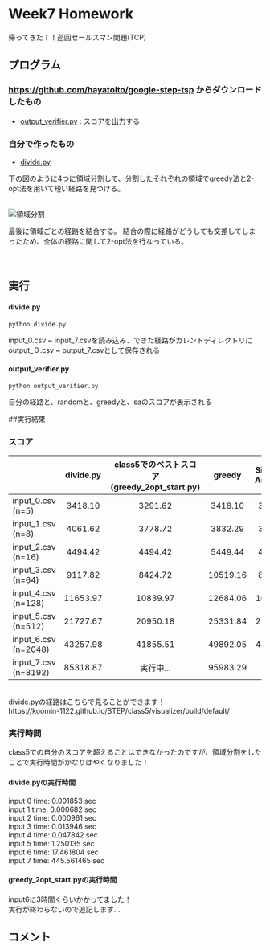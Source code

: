 # Week7 Homework
帰ってきた！！巡回セールスマン問題(TCP)

## プログラム
### https://github.com/hayatoito/google-step-tsp からダウンロードしたもの
- [output_verifier.py](https://github.com/koomin-1122/STEP/blob/main/class5/output_verifier.py) : スコアを出力する

### 自分で作ったもの
- [divide.py](https://github.com/koomin-1122/STEP/blob/main/class7/divide.py) 

下の図のように4つに領域分割して、分割したそれぞれの領域でgreedy法と2-opt法を用いて短い経路を見つける。<br><br>


![領域分割](https://user-images.githubusercontent.com/70313656/123937216-e7c7fb80-d9d0-11eb-9672-b4f0a3ab1277.png)

最後に領域ごとの経路を結合する。
結合の際に経路がどうしても交差してしまったため、全体の経路に関して2-opt法を行なっている。<br><br><br>



## 実行
#### divide.py

```
python divide.py
```
input_0.csv ~ input_7.csvを読み込み、できた経路がカレントディレクトリにoutput_０.csv ~ output_7.csvとして保存される<br>


#### output_verifier.py
```
python output_verifier.py 
```
自分の経路と、randomと、greedyと、saのスコアが表示される

##実行結果
### スコア
|                     | divide.py | class5でのベストスコア<br>(greedy_2opt_start.py)|greedy | Simulated<br>Annealing | 
| ---------------     | :-----------------: | :----: | :----: | :-----------------: | 
| input_0.csv (n=5)   |3418.10|3291.62|3418.10 |3291.62              | 
| input_1.csv (n=8)   |4061.62|3778.72|3832.29 |3778.72              | 
| input_2.csv (n=16)  | 4494.42|4494.42|5449.44 |4494.42              | 
| input_3.csv (n=64)  |9117.82|8424.72|10519.16|8150.91              | 
| input_4.csv (n=128) |11653.97|10839.97|12684.06|10675.29             | 
| input_5.csv (n=512) |21727.67|20950.18|25331.84|21119.55             | 
| input_6.csv (n=2048)|43257.98|41855.51|49892.05|44393.89             | 
| input_7.csv (n=8192) |85318.87|実行中...|95983.29|?|
<br>
divide.pyの経路はこちらで見ることができます！<br>
https://koomin-1122.github.io/STEP/class5/visualizer/build/default/

### 実行時間
class5での自分のスコアを超えることはできなかったのですが、領域分割をしたことで実行時間がかなりはやくなりました！<br>
#### divide.pyの実行時間
input 0  time: 0.001853 sec<br>
input 1  time: 0.000682 sec<br>
input 2  time: 0.000961 sec<br>
input 3  time: 0.013946 sec<br>
input 4  time: 0.047842 sec<br>
input 5  time: 1.250135 sec<br>
input 6  time: 17.461804 sec<br>
input 7  time: 445.561465 sec<br>

#### greedy_2opt_start.pyの実行時間
input6に3時間くらいかかってました！<br>
実行が終わらないので追記します...


## コメント
